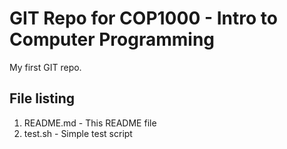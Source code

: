 # GIT Repo for COP1000 - Intro to Computer Programming

My first GIT repo.

## File listing

1. README.md - This README file
1. test.sh - Simple test script

